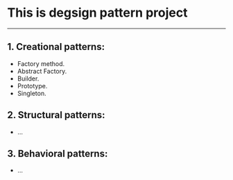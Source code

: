 # This is degsign pattern project

---

## 1. Creational patterns:

- Factory method.
- Abstract Factory.
- Builder.
- Prototype.
- Singleton.

## 2. Structural patterns:

- ...

## 3. Behavioral patterns:

- ...
